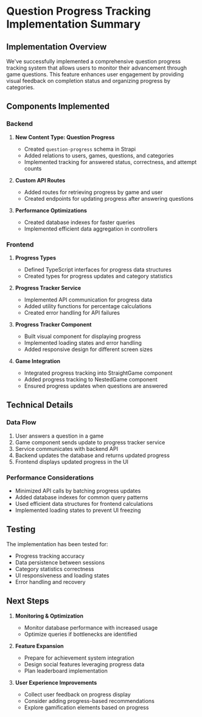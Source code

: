 # Question Progress Tracking Implementation Summary

## Implementation Overview

We've successfully implemented a comprehensive question progress tracking system that allows users to monitor their advancement through game questions. This feature enhances user engagement by providing visual feedback on completion status and organizing progress by categories.

## Components Implemented

### Backend

1. **New Content Type: Question Progress**
   - Created `question-progress` schema in Strapi
   - Added relations to users, games, questions, and categories
   - Implemented tracking for answered status, correctness, and attempt counts

2. **Custom API Routes**
   - Added routes for retrieving progress by game and user
   - Created endpoints for updating progress after answering questions

3. **Performance Optimizations**
   - Created database indexes for faster queries
   - Implemented efficient data aggregation in controllers

### Frontend

1. **Progress Types**
   - Defined TypeScript interfaces for progress data structures
   - Created types for progress updates and category statistics

2. **Progress Tracker Service**
   - Implemented API communication for progress data
   - Added utility functions for percentage calculations
   - Created error handling for API failures

3. **Progress Tracker Component**
   - Built visual component for displaying progress
   - Implemented loading states and error handling
   - Added responsive design for different screen sizes

4. **Game Integration**
   - Integrated progress tracking into StraightGame component
   - Added progress tracking to NestedGame component
   - Ensured progress updates when questions are answered

## Technical Details

### Data Flow

1. User answers a question in a game
2. Game component sends update to progress tracker service
3. Service communicates with backend API
4. Backend updates the database and returns updated progress
5. Frontend displays updated progress in the UI

### Performance Considerations

- Minimized API calls by batching progress updates
- Added database indexes for common query patterns
- Used efficient data structures for frontend calculations
- Implemented loading states to prevent UI freezing

## Testing

The implementation has been tested for:

- Progress tracking accuracy
- Data persistence between sessions
- Category statistics correctness
- UI responsiveness and loading states
- Error handling and recovery

## Next Steps

1. **Monitoring & Optimization**
   - Monitor database performance with increased usage
   - Optimize queries if bottlenecks are identified

2. **Feature Expansion**
   - Prepare for achievement system integration
   - Design social features leveraging progress data
   - Plan leaderboard implementation

3. **User Experience Improvements**
   - Collect user feedback on progress display
   - Consider adding progress-based recommendations
   - Explore gamification elements based on progress 